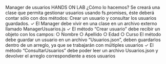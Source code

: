 Manager de usuarios
HANDS ON LAB
¿Cómo lo hacemos? Se creará una clase que permita gestionar usuarios usando fs.promises, éste 
deberá contar sólo con dos métodos: Crear un usuario y consultar los usuarios guardados.
✓ El Manager debe vivir en una clase en un archivo externo llamado ManagerUsuarios.js
✓ El método “Crear usuario” debe recibir un objeto con los campos:
○ Nombre
○ Apellido
○ Edad
○ Curso
El método debe guardar un usuario en un archivo “Usuarios.json”, deben guardarlos dentro de 
un arreglo, ya que se trabajarán con múltiples usuarios
✓ El método “ConsultarUsuarios” debe poder leer un archivo Usuarios.json y devolver el arreglo 
correspondiente a esos usuarios